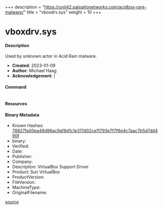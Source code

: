 +++
description = "https://unit42.paloaltonetworks.com/acidbox-rare-malware/"
title = "vboxdrv.sys"
weight = 10
+++

# vboxdrv.sys

#### Description

Used by unknown actor in Acid Rain malware. 

- **Created**: 2023-01-09
- **Author**: Michael Haag
- **Acknowledgement**:  | [](https://twitter.com/)

#### Command

```

```

#### Resources




#### Binary Metadata

- Known Hashes: [78827fa00ea48d96ac9af8d1c1e317d02ce11793e7f7f6e4c7aac7b5d7dd490f](https://www.virustotal.com/gui/file/78827fa00ea48d96ac9af8d1c1e317d02ce11793e7f7f6e4c7aac7b5d7dd490f) 
- binary: 
- Verified: 
- Date: 
- Publisher: 
- Company: 
- Description: VirtualBox Support Driver
- Product: Sun VirtualBox
- ProductVersion: 
- FileVersion: 
- MachineType: 
- OriginalFilename: 

[*source*](https://github.com/magicsword-io/LOLDrivers/tree/main/yaml/vboxdrv.sys.yml)
